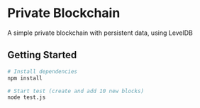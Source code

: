 # Private Blockchain

A simple private blockchain with persistent data, using LevelDB

## Getting Started

```sh
# Install dependencies
npm install

# Start test (create and add 10 new blocks)
node test.js
```
